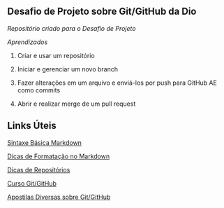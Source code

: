 ## Desafio de Projeto sobre Git/GitHub da Dio

*Repositório criado para o Desafio de Projeto*


*Aprendizados*

1. Criar e usar um repositório

2. Iniciar e gerenciar um novo branch

3. Fazer alterações em um arquivo e enviá-los por push para GitHub AE como commits

4. Abrir e realizar merge de um pull request



## Links Úteis
[Sintaxe Básica Markdown](https://www.markdownguide.org/basic-syntax/)

[Dicas de Formatação no Markdown](https://support.zendesk.com/hc/pt-br/articles/4408846544922-Formata%C3%A7%C3%A3o-de-texto-com-Markdown)

[Dicas de Repositórios](https://programadoresbrasil.com.br/2020/04/github-10-repositorios-para-programador/)

[Curso Git/GitHub](https://www.youtube.com/watch?v=LntSB-gl-ZI)

[Apostilas Diversas sobre Git/GitHub](https://www.academia.edu/42653380/Controlando_verso_es_com_Git_e_GitHub_Casa_do_Codigo)
